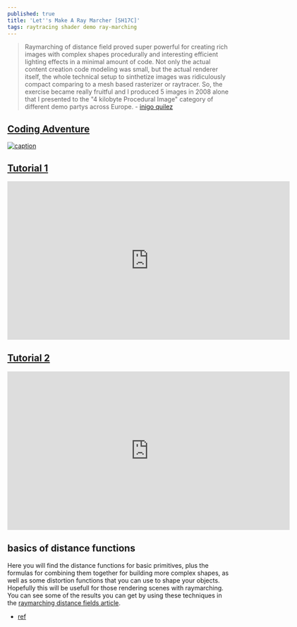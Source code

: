 ```yaml
---
published: true
title: 'Let''s Make A Ray Marcher [SH17C]'
tags: raytracing shader demo ray-marching
---
```

> Raymarching of distance field proved super powerful for creating rich images with complex shapes procedurally and interesting efficient lighting effects in a minimal amount of code. Not only the actual content creation code modeling was small, but the actual renderer itself, the whole technical setup to sinthetize images was ridiculously compact comparing to a mesh based rasterizer or raytracer. So, the exercise became really fruitful and I produced 5 images in 2008 alone that I presented to the "4 kilobyte Procedural Image" category of different demo partys across Europe. - [inigo quilez](https://iquilezles.org/www/articles/raymarchingdf/raymarchingdf.htm)

## [Coding Adventure](https://www.youtube.com/watch?v=Cp5WWtMoeKg)

[![caption](https://img.youtube.com/vi/XuSnLbB1j6E/0.jpg)](https://www.youtube.com/watch?v=XuSnLbB1j6E)

## [Tutorial 1](https://www.shadertoy.com/view/MdBfRK)

<iframe width="640" height="360" frameborder="0" src="https://www.shadertoy.com/embed/MdBfRK?gui=true&t=10&paused=true&muted=false" allowfullscreen></iframe>

## [Tutorial 2](https://www.shadertoy.com/view/4dSfRc)

<iframe width="640" height="360" frameborder="0" src="https://www.shadertoy.com/embed/4dSfRc?gui=true&t=10&paused=true&muted=false" allowfullscreen></iframe>

## basics of distance functions

Here you will find the distance functions for basic primitives, plus the formulas for combining them together for building more complex shapes, as well as some distortion functions that you can use to shape your objects. Hopefully this will be usefull for those rendering scenes with raymarching. You can see some of the results you can get by using these techniques in the [raymarching distance fields article](https://iquilezles.org/www/articles/raymarchingdf/raymarchingdf.htm).

- [ref](https://iquilezles.org/www/articles/distfunctions/distfunctions.htm)
